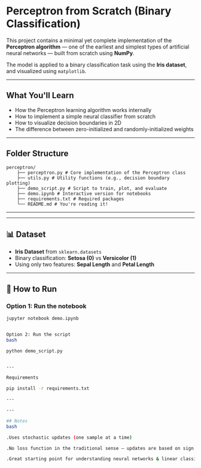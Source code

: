 # Perceptron from Scratch (Binary Classification)

This project contains a minimal yet complete implementation of the **Perceptron algorithm** — one of the earliest and simplest types of artificial neural networks — built from scratch using **NumPy**.

The model is applied to a binary classification task using the **Iris dataset**, and visualized using `matplotlib`.

---

## What You'll Learn

- How the Perceptron learning algorithm works internally
- How to implement a simple neural classifier from scratch
- How to visualize decision boundaries in 2D
- The difference between zero-initialized and randomly-initialized weights

---

## Folder Structure

```
perceptron/
    ├── perceptron.py # Core implementation of the Perceptron class
    ├── utils.py # Utility functions (e.g., decision boundary plotting)
    ├── demo_script.py # Script to train, plot, and evaluate
    ├── demo.ipynb # Interactive version for notebooks
    ├── requirements.txt # Required packages
    └── README.md # You're reading it!
```

---


---

## 📊 Dataset

- **Iris Dataset** from `sklearn.datasets`
- Binary classification: **Setosa (0)** vs **Versicolor (1)**
- Using only two features: **Sepal Length** and **Petal Length**

---

## 🚀 How to Run

### Option 1: Run the notebook

```bash
jupyter notebook demo.ipynb


Option 2: Run the script
bash

python demo_script.py


---

Requirements

pip install -r requirements.txt

---

---

## Notes
bash

.Uses stochastic updates (one sample at a time)

.No loss function in the traditional sense — updates are based on sign errors

.Great starting point for understanding neural networks & linear classifiers

